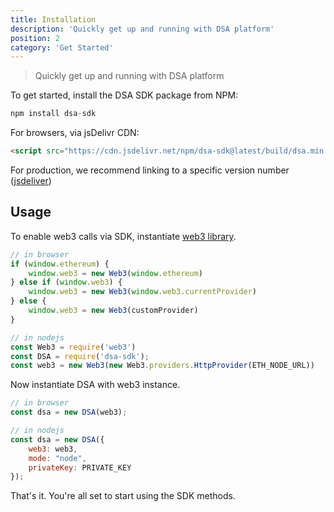 ```yaml
---
title: Installation
description: 'Quickly get up and running with DSA platform'
position: 2
category: 'Get Started'
---
```

> Quickly get up and running with DSA platform

To get started, install the DSA SDK package from NPM:

```javascript
npm install dsa-sdk
```

For browsers, via jsDelivr CDN:

```html
<script src="https://cdn.jsdelivr.net/npm/dsa-sdk@latest/build/dsa.min.js"></script>
```

For production, we recommend linking to a specific version number ([jsdeliver](https://www.jsdelivr.com/package/npm/dsa-sdk))
    
## Usage

To enable web3 calls via SDK, instantiate [web3 library](https://github.com/ethereum/web3.js/#installation).

```javascript
// in browser
if (window.ethereum) {
    window.web3 = new Web3(window.ethereum)
} else if (window.web3) {
    window.web3 = new Web3(window.web3.currentProvider)
} else {
    window.web3 = new Web3(customProvider)
}

// in nodejs
const Web3 = require('web3')
const DSA = require('dsa-sdk');
const web3 = new Web3(new Web3.providers.HttpProvider(ETH_NODE_URL))
```

Now instantiate DSA with web3 instance.

```javascript
// in browser
const dsa = new DSA(web3);

// in nodejs
const dsa = new DSA({
    web3: web3,
    mode: "node",
    privateKey: PRIVATE_KEY
});
```

That's it. You're all set to start using the SDK methods.